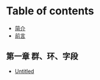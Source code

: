 # Table of contents

* [简介](README.md)
* [前言](bian-zhe-xu-readmd.md.md)

## 第一章 群、环、字段

* [Untitled](di-yi-zhang-qun-huan-zi-duan/untitled.md)

